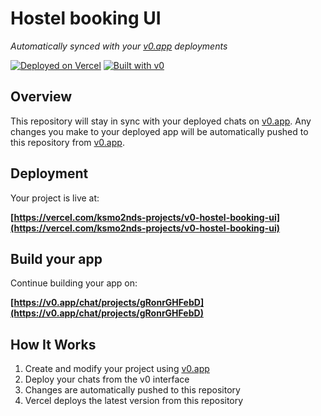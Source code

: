 # Hostel booking UI

*Automatically synced with your [v0.app](https://v0.app) deployments*

[![Deployed on Vercel](https://img.shields.io/badge/Deployed%20on-Vercel-black?style=for-the-badge&logo=vercel)](https://vercel.com/ksmo2nds-projects/v0-hostel-booking-ui)
[![Built with v0](https://img.shields.io/badge/Built%20with-v0.app-black?style=for-the-badge)](https://v0.app/chat/projects/gRonrGHFebD)

## Overview

This repository will stay in sync with your deployed chats on [v0.app](https://v0.app).
Any changes you make to your deployed app will be automatically pushed to this repository from [v0.app](https://v0.app).

## Deployment

Your project is live at:

**[https://vercel.com/ksmo2nds-projects/v0-hostel-booking-ui](https://vercel.com/ksmo2nds-projects/v0-hostel-booking-ui)**

## Build your app

Continue building your app on:

**[https://v0.app/chat/projects/gRonrGHFebD](https://v0.app/chat/projects/gRonrGHFebD)**

## How It Works

1. Create and modify your project using [v0.app](https://v0.app)
2. Deploy your chats from the v0 interface
3. Changes are automatically pushed to this repository
4. Vercel deploys the latest version from this repository
